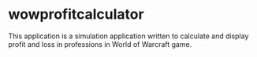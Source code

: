 # wowprofitcalculator
This application is a simulation application written to calculate and display profit and loss in professions in World of Warcraft game.

